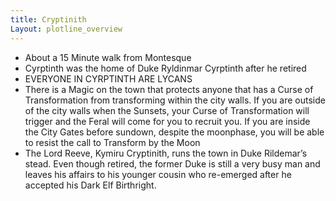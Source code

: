 ```yaml
---
title: Cryptinith
Layout: plotline_overview
---
```


- About a 15 Minute walk from Montesque
- Cyrptinth was the home of Duke Ryldinmar Cyrptinth after he retired
- EVERYONE IN CYRPTINTH ARE LYCANS
- There is a Magic on the town that protects anyone that has a Curse of Transformation from transforming within the city walls. If you are outside of the city walls when the Sunsets, your Curse of Transformation will trigger and the Feral will come for you to recruit you. If you are inside the City Gates before sundown, despite the moonphase, you will be able to resist the call to Transform by the Moon
- The Lord Reeve, Kymiru Cryptinith, runs the town in Duke Rildemar’s stead. Even though retired, the former Duke is still a very busy man and leaves his affairs to his younger cousin who re-emerged after he accepted his Dark Elf Birthright.
